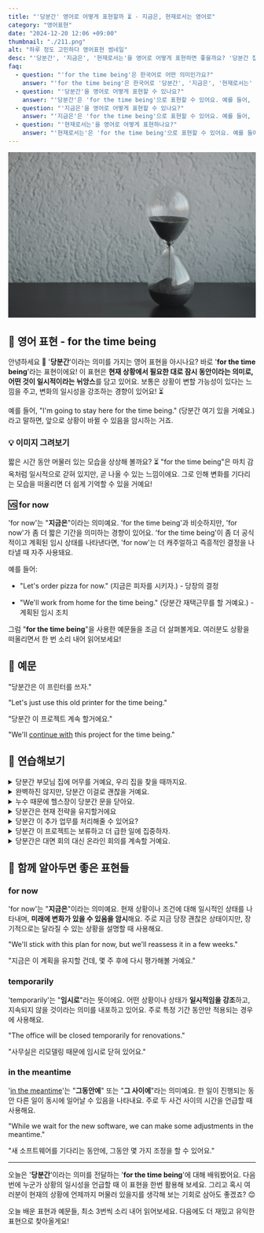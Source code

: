 ```yaml
---
title: "'당분간' 영어로 어떻게 표현할까 ⏳ - 지금은, 현재로서는 영어로"
category: "영어표현"
date: "2024-12-20 12:06 +09:00"
thumbnail: "./211.png"
alt: "하루 정도 고민하다 영어표현 썸네일"
desc: "'당분간', '지금은', '현재로서는'을 영어로 어떻게 표현하면 좋을까요? '당분간 집에서 일할 거야', '지금은 이 일에 집중할 거야', '현재로서는 계획이 없어' 등을 영어로 표현하는 법을 배워봅시다. 다양한 예문을 통해서 연습하고 본인의 표현으로 만들어 보세요."
faq:
  - question: "'for the time being'은 한국어로 어떤 의미인가요?"
    answer: "'for the time being'은 한국어로 '당분간', '지금은', '현재로서는' 등으로 번역될 수 있습니다. 어떤 상황이나 상태가 계속될 것임을 나타낼 때 사용해요."
  - question: "'당분간'을 영어로 어떻게 표현할 수 있나요?"
    answer: "'당분간'은 'for the time being'으로 표현할 수 있어요. 예를 들어, '당분간 집에서 일할 거야'는 'I'll be working from home for the time being'으로 말할 수 있어요."
  - question: "'지금은'을 영어로 어떻게 표현할 수 있나요?"
    answer: "'지금은'은 'for the time being'으로 표현할 수 있어요. 예를 들어, '지금은 이 일에 집중할 거야'는 'I'll focus on this for the time being'으로 말할 수 있어요."
  - question: "'현재로서는'을 영어로 어떻게 표현하나요?"
    answer: "'현재로서는'은 'for the time being'으로 표현할 수 있어요. 예를 들어, '현재로서는 계획이 없어'는 'I don't have any plans for the time being'으로 표현할 수 있어요."
---
```


![투명한 모래시계, 어두운 배경](./211-1.jpg)

## 🌟 영어 표현 - for the time being

안녕하세요 👋 '**당분간**'이라는 의미를 가지는 영어 표현을 아시나요? 바로 '**for the time being**'라는 표현이에요! 이 표현은 **현재 상황에서 필요한 대로 잠시 동안이라는 의미로, 어떤 것이 일시적이라는 뉘앙스**를 담고 있어요. 보통은 상황이 변할 가능성이 있다는 느낌을 주고, 변화의 일시성을 강조하는 경향이 있어요! ⏳

예를 들어, "I'm going to stay here for the time being." (당분간 여기 있을 거예요.)라고 말하면, 앞으로 상황이 바뀔 수 있음을 암시하는 거죠.

<ins class="adsbygoogle"
     style="display:block"
     data-ad-client="ca-pub-1465612013356152"
     data-ad-slot="2106896038"
     data-ad-format="auto"
     data-full-width-responsive="true"></ins>

<script>
     (adsbygoogle = window.adsbygoogle || []).push({});
</script>

### 💡 이미지 그려보기

짧은 시간 동안 머물러 있는 모습을 상상해 볼까요? ⏳ "for the time being"은 마치 감옥처럼 일시적으로 갇혀 있지만, 곧 나올 수 있는 느낌이에요. 그로 인해 변화를 기다리는 모습을 떠올리면 더 쉽게 기억할 수 있을 거예요!

### 🆚 for now

'for now'는 "**지금은**"이라는 의미예요. 'for the time being'과 비슷하지만, 'for now'가 좀 더 짧은 기간을 의미하는 경향이 있어요. 'for the time being'이 좀 더 공식적이고 계획된 임시 상태를 나타낸다면, 'for now'는 더 캐주얼하고 즉흥적인 결정을 나타낼 때 자주 사용돼요.

예를 들어:

- "Let's order pizza for now." (지금은 피자를 시키자.) - 당장의 결정

- "We'll work from home for the time being." (당분간 재택근무를 할 거예요.) - 계획된 임시 조치

그럼 "**for the time being**"을 사용한 예문들을 조금 더 살펴볼게요. 여러분도 상황을 떠올리면서 한 번 소리 내어 읽어보세요!

## 📖 예문

"당분간은 이 프린터를 쓰자."

"Let's just use this old printer for the time being."

"당분간 이 프로젝트 계속 할거에요."

"We'll [continue with](/blog/in-english/233.continue-with/) this project for the time being."

## 💬 연습해보기

<details>
<summary>당분간 부모님 집에 머무를 거예요, 우리 집을 찾을 때까지요.</summary>
<span>We'll stay at my parents' house for the time being until we find our own place.</span>
</details>

<details>
<summary>완벽하진 않지만, 당분간 이걸로 괜찮을 거예요.</summary>
<span>I know it's not ideal, but this will have to do for the time being.</span>
</details>

<details>
<summary>누수 때문에 헬스장이 당분간 문을 닫아요.</summary>
<span>The gym is closed for the time being because of a water leak.</span>
</details>

<details>
<summary>당분간은 현재 전략을 유지할거에요</summary>
<span>For the time being, we'll <a href="/blog/vocab-1/015.stick-to/">stick to</a> our current strategy.</span>
</details>

<details>
<summary>당분간 이 추가 업무를 처리해줄 수 있어요?</summary>
<span>Can you handle these <a href="/blog/in-english/265.extra/">extra</a> tasks for the time being?.</span>
</details>

<details>
<summary>당분간 이 프로젝트는 보류하고 더 급한 일에 집중하자.</summary>
<span>Let's put this project on hold for the time being and <a href="/blog/in-english/186.focus-on/"> focus on</a> more urgent matters.</span>
</details>

<details>
<summary>당분간은 대면 회의 대신 온라인 회의를 계속할 거예요.</summary>
<span>For the time being, we'll continue with online meetings instead of <a person href="/blog/in-english/070.in-person/">in-person</a> ones.</span>
</details>

## 🤝 함께 알아두면 좋은 표현들

### for now

'for now'는 "**지금은**"이라는 의미예요. 현재 상황이나 조건에 대해 일시적인 상태를 나타내며, **미래에 변화가 있을 수 있음을 암시**해요. 주로 지금 당장 괜찮은 상태이지만, 장기적으로는 달라질 수 있는 상황을 설명할 때 사용해요.

"We'll stick with this plan for now, but we'll reassess it in a few weeks."

"지금은 이 계획을 유지할 건데, 몇 주 후에 다시 평가해볼 거예요."

### temporarily

'temporarily'는 "**임시로**"라는 뜻이에요. 어떤 상황이나 상태가 **일시적임을 강조**하고, 지속되지 않을 것이라는 의미를 내포하고 있어요. 주로 특정 기간 동안만 적용되는 경우에 사용해요.

"The office will be closed temporarily for renovations."

"사무실은 리모델링 때문에 임시로 닫혀 있어요."

### in the meantime

'[in the meantime](/blog/그러는-동안-영어표현/)'는 "**그동안에**" 또는 "**그 사이에**"라는 의미예요. 한 일이 진행되는 동안 다른 일이 동시에 일어날 수 있음을 나타내요. 주로 두 사건 사이의 시간을 언급할 때 사용해요.

"While we wait for the new software, we can make some adjustments in the meantime."

"새 소프트웨어를 기다리는 동안에, 그동안 몇 가지 조정을 할 수 있어요."

---

오늘은 '**당분간**'이라는 의미를 전달하는 '**for the time being**'에 대해 배워봤어요. 다음번에 누군가 상황의 일시성을 언급할 때 이 표현을 한번 활용해 보세요. 그리고 혹시 여러분이 현재의 상황에 언제까지 머물러 있을지를 생각해 보는 기회로 삼아도 좋겠죠? 😊

오늘 배운 표현과 예문들, 최소 3번씩 소리 내어 읽어보세요. 다음에도 더 재밌고 유익한 표현으로 찾아올게요!
